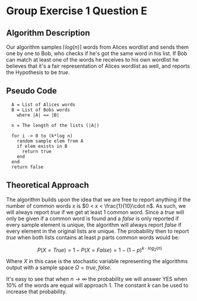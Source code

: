 # Group Exercise 1 Question E

## Algorithm Description

Our algorithm samples $\lceil log(n) \rceil$  words from Alices wordlist and
sends them one by one to Bob, who checks if he's got the same word in his list.
If Bob can match at least one of the words he receives to his own
wordlist he believes that it's a fair representation of Alices wordlist as well,
and reports the Hypothesis to be *true*.

## Pseudo Code


```
  A = List of Alices words
  B = List of Bobs words
    where |A| == |B|

  n = The length of the lists (|A|)

  for i -> 0 to (k*log n)
    random sample elem from A
    if elem exists in B
      return true
    end
  end
  return false

```

## Theoretical Approach

The algorithm builds upon the idea that we are free to report anything if the
number of common words $x$ is $0 < x < \frac{1}{10}\cdot n$. As such, we will
always report *true* if we get at least 1 common word. Since a *true* will only
be given if a common word is found and a *false* is only reported if every
sample element is unique, the algorithm will always report *false* if every
element in the original lists are unique. The probability then to report *true*
when both lists contains at least $p$ parts common words would be:

$$P(X = True) = 1 - P(X = False) = 1 - (1-p)^{k\cdot log_{2}(n)}$$

Where $X$ in this case is the stochastic variable representing the algorithms
output with a sample space $\Omega={true,false}$.

It's easy to see that when $n \rightarrow \infty$ the probability we will answer
YES when 10% of the words are equal will approach $1$. The constant $k$ can be used
to increase that probability.
